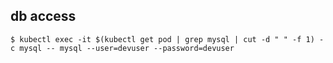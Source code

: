 
## db access

`$ kubectl exec -it $(kubectl get pod | grep mysql | cut -d " " -f 1) -c mysql -- mysql --user=devuser --password=devuser`
